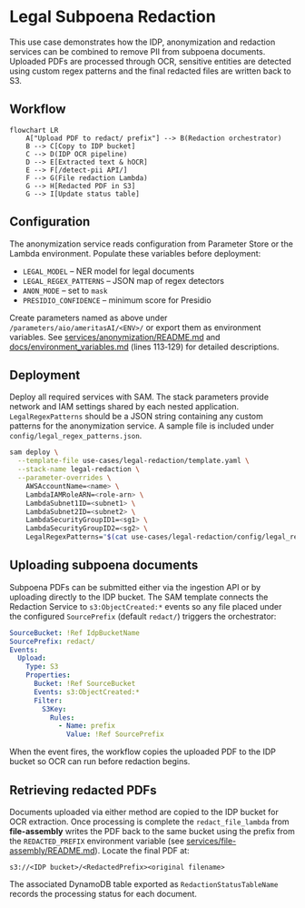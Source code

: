 # Legal Subpoena Redaction

This use case demonstrates how the IDP, anonymization and redaction services can
be combined to remove PII from subpoena documents. Uploaded PDFs are processed
through OCR, sensitive entities are detected using custom regex patterns and the
final redacted files are written back to S3.

## Workflow

```mermaid
flowchart LR
    A["Upload PDF to redact/ prefix"] --> B(Redaction orchestrator)
    B --> C[Copy to IDP bucket]
    C --> D(IDP OCR pipeline)
    D --> E[Extracted text & hOCR]
    E --> F[/detect-pii API/]
    F --> G(File redaction Lambda)
    G --> H[Redacted PDF in S3]
    G --> I[Update status table]
```

## Configuration

The anonymization service reads configuration from Parameter Store or the Lambda
environment. Populate these variables before deployment:

- `LEGAL_MODEL` – NER model for legal documents
- `LEGAL_REGEX_PATTERNS` – JSON map of regex detectors
- `ANON_MODE` – set to `mask`
- `PRESIDIO_CONFIDENCE` – minimum score for Presidio

Create parameters named as above under `/parameters/aio/ameritasAI/<ENV>/` or
export them as environment variables. See
[services/anonymization/README.md](../../services/anonymization/README.md) and
[docs/environment_variables.md](../../docs/environment_variables.md#sensitive-info-detection)
(lines 113‑129) for detailed descriptions.

## Deployment

Deploy all required services with SAM.  The stack parameters provide network and
IAM settings shared by each nested application.  `LegalRegexPatterns` should be
a JSON string containing any custom patterns for the anonymization service.  A
sample file is included under `config/legal_regex_patterns.json`.

```bash
sam deploy \
  --template-file use-cases/legal-redaction/template.yaml \
  --stack-name legal-redaction \
  --parameter-overrides \
    AWSAccountName=<name> \
    LambdaIAMRoleARN=<role-arn> \
    LambdaSubnet1ID=<subnet1> \
    LambdaSubnet2ID=<subnet2> \
    LambdaSecurityGroupID1=<sg1> \
    LambdaSecurityGroupID2=<sg2> \
    LegalRegexPatterns="$(cat use-cases/legal-redaction/config/legal_regex_patterns.json)"
```

## Uploading subpoena documents

Subpoena PDFs can be submitted either via the ingestion API or by uploading
directly to the IDP bucket. The SAM template connects the Redaction Service to
`s3:ObjectCreated:*` events so any file placed under the configured
`SourcePrefix` (default `redact/`) triggers the orchestrator:

```yaml
SourceBucket: !Ref IdpBucketName
SourcePrefix: redact/
Events:
  Upload:
    Type: S3
    Properties:
      Bucket: !Ref SourceBucket
      Events: s3:ObjectCreated:*
      Filter:
        S3Key:
          Rules:
            - Name: prefix
              Value: !Ref SourcePrefix
```

When the event fires, the workflow copies the uploaded PDF to the IDP bucket so
OCR can run before redaction begins.

## Retrieving redacted PDFs

Documents uploaded via either method are copied to the IDP bucket for OCR
extraction. Once processing is complete the `redact_file_lambda` from
**file-assembly** writes the PDF back to the same bucket using the prefix from
the `REDACTED_PREFIX` environment variable (see
[services/file-assembly/README.md](../../services/file-assembly/README.md#environment-variable)).
Locate the final PDF at:

```
s3://<IDP bucket>/<RedactedPrefix><original filename>
```

The associated DynamoDB table exported as `RedactionStatusTableName` records the
processing status for each document.

